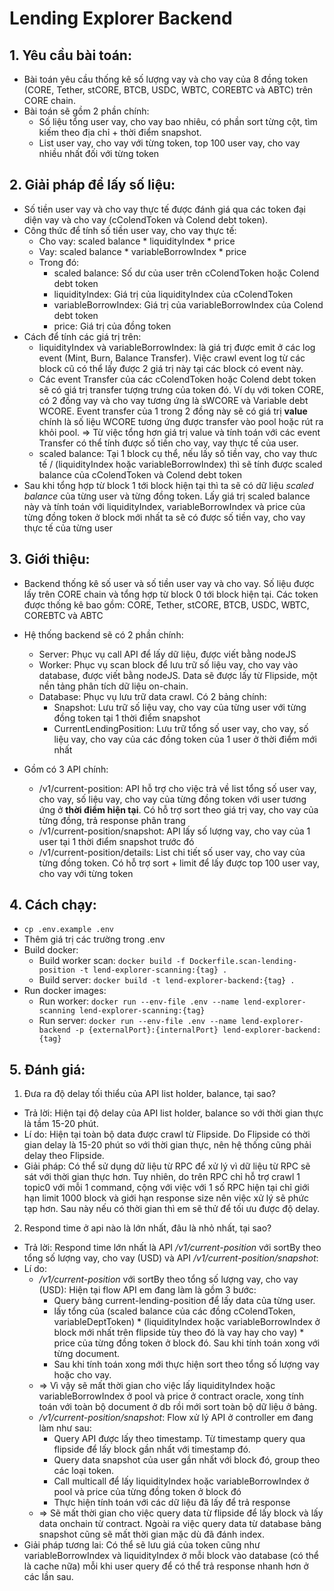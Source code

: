 # Lending Explorer Backend

## 1. Yêu cầu bài toán:
- Bài toán yêu cầu thống kê số lượng vay và cho vay của 8 đồng token (CORE, Tether, stCORE, BTCB, USDC, WBTC, COREBTC và ABTC) trên CORE chain.
- Bài toán sẽ gồm 2 phần chính:
  + Số liệu tổng user vay, cho vay bao nhiêu, có phần sort từng cột, tìm kiếm theo địa chỉ + thời điểm snapshot.
  + List user vay, cho vay với từng token, top 100 user vay, cho vay nhiều nhất đối với từng token

## 2. Giải pháp để lấy số liệu:
- Số tiền user vay và cho vay thực tế được đánh giá qua các token đại diện vay và cho vay (cColendToken và Colend debt token).
- Công thức để tính số tiền user vay, cho vay thực tế:
  + Cho vay: scaled balance * liquidityIndex * price
  + Vay: scaled balance * variableBorrowIndex * price
  + Trong đó:
    + scaled balance: Số dư của user trên cColendToken hoặc Colend debt token
    + liquidityIndex: Giá trị của liquidityIndex của cColendToken
    + variableBorrowIndex: Giá trị của variableBorrowIndex của Colend debt token
    + price: Giá trị của đồng token
- Cách để tính các giá trị trên:
  + liquidityIndex và variableBorrowIndex: là giá trị được emit ở các log event (Mint, Burn, Balance Transfer). Việc crawl event log từ các block cũ có thể lấy được 2 giá trị này tại các block có event này.
  + Các event Transfer của các cColendToken hoặc Colend debt token sẽ có giá trị transfer tượng trưng của token đó. Ví dụ với token CORE, có 2 đồng vay và cho vay tương ứng là sWCORE và Variable debt WCORE. Event transfer của 1 trong 2 đồng này sẽ có giá trị **value** chính là số liệu WCORE tương ứng được transfer vào pool hoặc rút ra khỏi pool. => Từ việc tổng hơn giá trị value và tính toán với các event Transfer có thể tính được số tiền cho vay, vay thực tế của user.
  + scaled balance: Tại 1 block cụ thể, nếu lấy số tiền vay, cho vay thưc tế / (liquidityIndex hoặc variableBorrowIndex) thì sẽ tính được scaled balance của cColendToken và Colend debt token
- Sau khi tổng hợp từ block 1 tới block hiện tại thì ta sẽ có dữ liệu *scaled balance* của từng user và từng đồng token. Lấy giá trị scaled balance này và tính toán với liquidityIndex, variableBorrowIndex và price của từng đồng token ở block mới nhất ta sẽ có được số tiền vay, cho vay thực tế của từng user

## 3. Giới thiệu:
- Backend thống kê số user và số tiền user vay và cho vay. Số liệu được lấy trên CORE chain và tổng hợp từ block 0 tới block hiện tại. Các token được thống kê bao gồm: CORE, Tether, stCORE, BTCB, USDC, WBTC, COREBTC và ABTC
- Hệ thống backend sẽ có 2 phần chính:
  + Server: Phục vụ call API để lấy dữ liệu, được viết bằng nodeJS
  + Worker: Phục vụ scan block để lưu trữ số liệu vay, cho vay vào database, được viết bằng nodeJS. Data sẽ được lấy từ Flipside, một nền tảng phân tích dữ liệu on-chain.
  + Database: Phục vụ lưu trữ data crawl. Có 2 bảng chính:
    + Snapshot: Lưu trữ số liệu vay, cho vay của từng user với từng đồng token tại 1 thời điểm snapshot
    + CurrentLendingPosition: Lưu trữ tổng số user vay, cho vay, số liệu vay, cho vay của các đồng token của 1 user ở thời điểm mới nhất

- Gồm có 3 API chính:
  + /v1/current-position: API hỗ trợ cho việc trả về list tổng số user vay, cho vay, số liệu vay, cho vay của từng đồng token với user tương ứng ở **thời điểm hiện tại**. Có hỗ trợ sort theo giá trị vay, cho vay của từng đồng, trả response phân trang
  + /v1/current-position/snapshot: API lấy số lượng vay, cho vay của 1 user tại 1 thời điểm snapshot trước đó
  + /v1/current-position/details: List chi tiết số user vay, cho vay của từng đồng token. Có hỗ trợ sort + limit để lấy được top 100 user vay, cho vay với từng token

## 4. Cách chạy:
- ```cp .env.example .env```
- Thêm giá trị các trường trong .env
- Build docker:
  + Build worker scan: ```docker build -f Dockerfile.scan-lending-position -t lend-explorer-scanning:{tag} .```
  + Build server: ```docker build -t lend-explorer-backend:{tag} .```
- Run docker images:
  + Run worker: ```docker run --env-file .env --name lend-explorer-scanning lend-explorer-scanning:{tag}```
  + Run server: ```docker run --env-file .env --name lend-explorer-backend -p {externalPort}:{internalPort} lend-explorer-backend:{tag}```

## 5. Đánh giá:
1. Ðưa ra độ delay tối thiểu của API list holder, balance, tại sao?
- Trả lời: Hiện tại độ delay của API list holder, balance so với thời gian thực là tầm 15-20 phút.
- Lí do: Hiện tại toàn bộ data được crawl từ Flipside. Do Flipside có thời gian delay là 15-20 phút so với thời gian thực, nên hệ thống cũng phải delay theo Flipside.
- Giải pháp: Có thể sử dụng dữ liệu từ RPC để xử lý vì dữ liệu từ RPC sẽ sát với thời gian thực hơn. Tuy nhiên, do trên RPC chỉ hỗ trợ crawl 1 topic0 với mỗi 1 command, cộng với việc với 1 số RPC hiện tại chỉ giới hạn limit 1000 block và giới hạn response size nên việc xử lý sẽ phức tạp hơn. Sau này nếu có thời gian thì em sẽ thử để tối ưu được độ delay.
2. Respond time ở api nào là lớn nhất, đâu là nhỏ nhất, tại sao?
- Trả lời: Respond time lớn nhất là API */v1/current-position* với sortBy theo tổng số lượng vay, cho vay (USD) và API */v1/current-position/snapshot*:
- Lí do:
  + */v1/current-position* với sortBy theo tổng số lượng vay, cho vay (USD): Hiện tại flow API em đang làm là gồm 3 bước:
    + Query bảng current-lending-position để lấy data của từng user.
    + lấy tổng của (scaled balance của các đồng cColendToken, variableDeptToken) * (liquidityIndex hoặc variableBorrowIndex ở block mới nhất trên flipside tùy theo đó là vay hay cho vay) * price của từng đồng token ở block đó. Sau khi tính toán xong với từng document.
    + Sau khi tính toán xong mới thực hiện sort theo tổng số lượng vay hoặc cho vay.
  + => Vì vậy sẽ mất thời gian cho việc lấy liquidityIndex hoặc variableBorrowIndex ở pool và price ở contract oracle, xong tính toán với toàn bộ document ở db rồi mới sort toàn bộ dữ liệu ở bảng.
  + */v1/current-position/snapshot*: Flow xử lý API ở controller em đang làm như sau:
    + Query API được lấy theo timestamp. Từ timestamp query qua flipside để lấy block gần nhất với timestamp đó.
    + Query data snapshot của user gần nhất với block đó, group theo các loại token.
    + Call multicall để lấy liquidityIndex hoặc variableBorrowIndex ở pool và price của từng đồng token ở block đó
    + Thực hiện tính toán với các dữ liệu đã lấy để trả response
  + => Sẽ mất thời gian cho việc query data từ flipside để lấy block và lấy data onchain từ contract. Ngoài ra việc query data từ database bảng snapshot cũng sẽ mất thời gian mặc dù đã đánh index.
- Giải pháp tương lai: Có thể sẽ lưu giá của token cũng như variableBorrowIndex và liquidityIndex ở mỗi block vào database (có thể là cache nữa) mỗi khi user query để có thể trả response nhanh hơn ở các lần sau.
